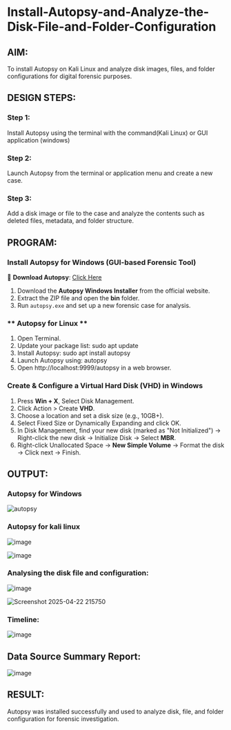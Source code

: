 # Install-Autopsy-and-Analyze-the-Disk-File-and-Folder-Configuration
## AIM:
To install Autopsy on Kali Linux and analyze disk images, files, and folder configurations for digital forensic purposes.

## DESIGN STEPS:
### Step 1:
Install Autopsy using the terminal with the command(Kali Linux) or GUI application (windows)

### Step 2:
Launch Autopsy from the terminal or application menu and create a new case.

### Step 3:
Add a disk image or file to the case and analyze the contents such as deleted files, metadata, and folder structure.

## PROGRAM:
### **Install Autopsy for Windows (GUI-based Forensic Tool)**
🔗 **Download Autopsy**: [Click Here](https://www.autopsy.com/download/)  
1. Download the **Autopsy Windows Installer** from the official website.  
2. Extract the ZIP file and open the **bin** folder.  
3. Run `autopsy.exe` and set up a new forensic case for analysis.

### ** Autopsy for Linux **
1. Open Terminal.
2. Update your package list: sudo apt update
3. Install Autopsy: sudo apt install autopsy
4. Launch Autopsy using: autopsy
5. Open http://localhost:9999/autopsy in a web browser.

### **Create & Configure a Virtual Hard Disk (VHD) in Windows**

1. Press **Win + X**, Select Disk Management.
2. Click Action > Create **VHD**.
3. Choose a location and set a disk size (e.g., 10GB+).
4. Select Fixed Size or Dynamically Expanding and click OK.
5. In Disk Management, find your new disk (marked as "Not Initialized") -> Right-click the new disk → Initialize Disk → Select **MBR**.
6. Right-click Unallocated Space → **New Simple Volume** → Format the disk -> Click next → Finish.


## OUTPUT:
### Autopsy for Windows
![autopsy](https://github.com/user-attachments/assets/2f5bc402-c133-43e3-8b46-75e30d7a986d)

### Autopsy for kali linux
![image](https://github.com/user-attachments/assets/e79dcca1-9867-4f53-9395-a8d120787b06)

![image](https://github.com/user-attachments/assets/40dc5035-5d0f-425e-bb48-487261af4f2f)

### Analysing the disk file and configuration:
![image](https://github.com/user-attachments/assets/a4377b18-14e7-4daa-98f4-a6eb9e85f6b6)

![Screenshot 2025-04-22 215750](https://github.com/user-attachments/assets/461a6099-f23a-4e51-b1be-34e9c5409f10)

### Timeline:
![image](https://github.com/user-attachments/assets/a75f3d66-685b-4883-b3b7-ad8140072d96)

## Data Source Summary Report:
![image](https://github.com/user-attachments/assets/150130e9-703c-483c-b7a3-0135665046c5)


## RESULT:
Autopsy was installed successfully and used to analyze disk, file, and folder configuration for forensic investigation.
